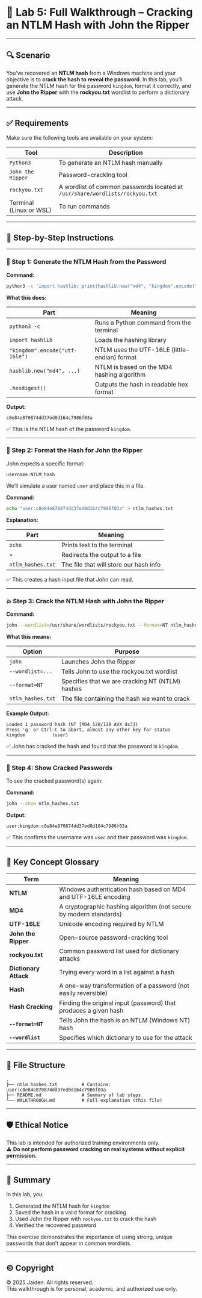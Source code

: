 # 🧭 Lab 5: Full Walkthrough – Cracking an NTLM Hash with John the Ripper

---

## 🔍 Scenario

You’ve recovered an **NTLM hash** from a Windows machine and your objective is to **crack the hash to reveal the password**. In this lab, you’ll generate the NTLM hash for the password `kingdom`, format it correctly, and use **John the Ripper** with the **rockyou.txt** wordlist to perform a dictionary attack.

---

## ✅ Requirements

Make sure the following tools are available on your system:

| Tool | Description |
|------|-------------|
| `Python3` | To generate an NTLM hash manually |
| `John the Ripper` | Password-cracking tool |
| `rockyou.txt` | A wordlist of common passwords located at `/usr/share/wordlists/rockyou.txt` |
| Terminal (Linux or WSL) | To run commands |

---

## 🧱 Step-by-Step Instructions

---

### 🔢 Step 1: Generate the NTLM Hash from the Password

**Command:**

```bash
python3 -c 'import hashlib; print(hashlib.new("md4", "kingdom".encode("utf-16le")).hexdigest())'
```

**What this does:**

| Part | Meaning |
|------|--------|
| `python3 -c` | Runs a Python command from the terminal |
| `import hashlib` | Loads the hashing library |
| `"kingdom".encode("utf-16le")` | NTLM uses the UTF-16LE (little-endian) format |
| `hashlib.new("md4", ...)` | NTLM is based on the MD4 hashing algorithm |
| `.hexdigest()` | Outputs the hash in readable hex format |

**Output:**

```
c0e84e870874dd37ed0d164c7986f03a
```

✅ This is the NTLM hash of the password `kingdom`.

---

### 📁 Step 2: Format the Hash for John the Ripper

John expects a specific format:

```
username:NTLM_hash
```

We’ll simulate a user named `user` and place this in a file.

**Command:**

```bash
echo "user:c0e84e870874dd37ed0d164c7986f03a" > ntlm_hashes.txt
```

**Explanation:**

| Part | Meaning |
|------|--------|
| `echo` | Prints text to the terminal |
| `>` | Redirects the output to a file |
| `ntlm_hashes.txt` | The file that will store our hash info |

✅ This creates a hash input file that John can read.

---

### 💥 Step 3: Crack the NTLM Hash with John the Ripper

**Command:**

```bash
john --wordlist=/usr/share/wordlists/rockyou.txt --format=NT ntlm_hashes.txt
```

**What this means:**

| Option | Purpose |
|--------|---------|
| `john` | Launches John the Ripper |
| `--wordlist=...` | Tells John to use the rockyou.txt wordlist |
| `--format=NT` | Specifies that we are cracking NT (NTLM) hashes |
| `ntlm_hashes.txt` | The file containing the hash we want to crack |

**Example Output:**

```
Loaded 1 password hash (NT [MD4 128/128 AVX 4x3])
Press 'q' or Ctrl-C to abort, almost any other key for status
kingdom          (user)
```

✅ John has cracked the hash and found that the password is `kingdom`.

---

### 📖 Step 4: Show Cracked Passwords

To see the cracked password(s) again:

**Command:**

```bash
john --show ntlm_hashes.txt
```

**Output:**

```
user:kingdom:c0e84e870874dd37ed0d164c7986f03a
```

✅ This confirms the username was `user` and their password was `kingdom`.

---

## 🧠 Key Concept Glossary

| Term | Meaning |
|------|---------|
| **NTLM** | Windows authentication hash based on MD4 and UTF-16LE encoding |
| **MD4** | A cryptographic hashing algorithm (not secure by modern standards) |
| **UTF-16LE** | Unicode encoding required by NTLM |
| **John the Ripper** | Open-source password-cracking tool |
| **rockyou.txt** | Common password list used for dictionary attacks |
| **Dictionary Attack** | Trying every word in a list against a hash |
| **Hash** | A one-way transformation of a password (not easily reversible) |
| **Hash Cracking** | Finding the original input (password) that produces a given hash |
| **`--format=NT`** | Tells John the hash is an NTLM (Windows NT) hash |
| **`--wordlist`** | Specifies which dictionary to use for the attack |

---

## 📄 File Structure

```
.
├── ntlm_hashes.txt         # Contains: user:c0e84e870874dd37ed0d164c7986f03a
├── README.md               # Summary of lab steps
└── WALKTHROUGH.md          # Full explanation (this file)
```

---

## 🛡️ Ethical Notice

This lab is intended for authorized training environments only.  
⚠️ **Do not perform password cracking on real systems without explicit permission.**

---

## 🧠 Summary

In this lab, you:

1. Generated the NTLM hash for `kingdom`
2. Saved the hash in a valid format for cracking
3. Used John the Ripper with `rockyou.txt` to crack the hash
4. Verified the recovered password

This exercise demonstrates the importance of using strong, unique passwords that don’t appear in common wordlists.

---

## ©️ Copyright

© 2025 Jaiden. All rights reserved.  
This walkthrough is for personal, academic, and authorized use only.

